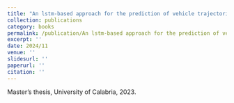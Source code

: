 ```yaml
---
title: "An lstm-based approach for the prediction of vehicle trajectories in the smart city environment"
collection: publications
category: books
permalink: /publication/An lstm-based approach for the prediction of vehicle trajectories in the smart city environment
excerpt: ''
date: 2024/11
venue: ''
slidesurl: ''
paperurl: ''
citation: ''
---
```

Master’s thesis, University of Calabria, 2023.